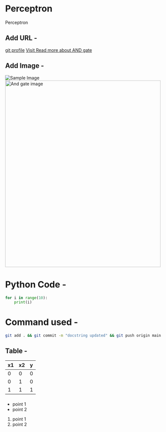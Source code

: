 # Perceptron
Perceptron

## Add URL - 
[git profile](https://github.com/pyanuj/Perceptron)
<a href="https://makecode.microbit.org/courses/logic-lablogic-gates">Visit Read more about AND gate</a>


## Add Image - 
![Sample Image](Perceptron/plots/and.png)
<img src="Perceptron\plots\and.png" alt="And gate image" width="500" height="600">

# Python Code - 
```python
for i in range(10):
    print(i)
```

# Command used -

```bash
git add . && git commit -m "docstring updated" && git push origin main
``` 

## Table - 

x1 | x2 | y
-|-|-
0|0|0
0|1|0
1|1|1 

###

* point 1
* point 2

1. point 1
2. point 2